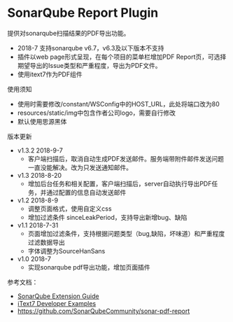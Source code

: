 SonarQube Report Plugin 
==========
提供对sonarqube扫描结果的PDF导出功能。
* 2018-7 支持sonarqube v6.7，v6.3及以下版本不支持
* 插件以web page形式呈现，在每个项目的菜单栏增加PDF Report页，可选择期望导出的Issue类型和严重程度，导出为PDF文件。
* 使用itext7作为PDF组件

使用须知
* 使用时需要修改/constant/WSConfig中的HOST_URL，此处将端口改为80
* resources/static/img中包含作者公司logo，需要自行修改
* 默认使用思源黑体

版本更新
* v1.3.2 2018-9-7
    * 客户端扫描后，取消自动生成PDF发送邮件。服务端带附件邮件发送问题一直没能解决。改为只发送通知邮件。
* v1.3 2018-8-20
    * 增加后台任务和相关配置，客户端扫描后，server自动执行导出PDF任务，并通过配置的信息自动发送邮件
* v1.2 2018-8-9
    * 调整页面格式，使用自定义css
    * 增加过滤条件 sinceLeakPeriod，支持导出新增bug、缺陷
* v1.1 2018-7-31
    * 页面增加过滤条件，支持根据问题类型（bug,缺陷，坏味道）和严重程度过滤数据导出
    * 字体调整为SourceHanSans
* v1.0 2018-7 
    * 实现sonarqube pdf导出功能，增加页面插件



参考文档：
* [SonarQube Extension Guide](https://docs.sonarqube.org/display/DEV/Extension+Guide)
* [iText7 Developer Examples](https://developers.itextpdf.com/itext-7-examples)
* https://github.com/SonarQubeCommunity/sonar-pdf-report

